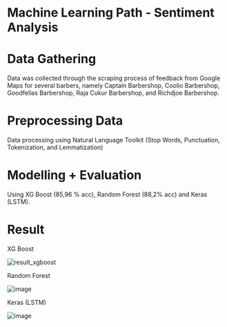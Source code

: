 # Machine Learning Path - Sentiment Analysis
# Data Gathering

Data was collected through the scraping process of feedback from Google Maps for several barbers, namely Captain Barbershop, Coolio Barbershop, Goodfellas Barbershop, Raja Cukur Barbershop, and Richdjoe Barbershop.

# Preprocessing Data

Data processing using Natural Language Toolkit (Stop Words, Punctuation, Tokenization, and Lemmatization)

# Modelling + Evaluation

Using XG Boost (85,96 % acc), Random Forest (88,2% acc) and Keras (LSTM).

# Result

XG Boost

![result_xgboost](https://user-images.githubusercontent.com/60648282/173273641-b7819829-26ef-41f5-8c95-a41ed7ba7304.png)

Random Forest

![image](https://user-images.githubusercontent.com/60648282/173273697-78e6aac5-5d2b-42cd-a4b7-93a73c18b0c0.png)

Keras (LSTM)

![image](https://user-images.githubusercontent.com/60648282/173273735-9c5541b0-6ede-492b-b734-7f5a9005c25b.png)
